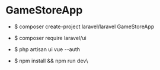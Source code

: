 # GameStoreApp
 
 
- $ composer create-project laravel/laravel GameStoreApp
 
- $ composer require laravel/ui
- $ php artisan ui vue --auth
- $ npm install && npm run dev\
